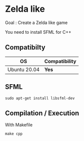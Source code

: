# Zelda like
Goal : Create a Zelda like game

You need to install SFML for C++

## Compatibilty
OS|Compatibility
-|-
Ubuntu 20.04|__Yes__
## SFML
```
sudo apt-get install libsfml-dev
```

## Compilation / Execution
With Makefile
```
make cpp
```